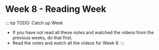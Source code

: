 # Week 8 - Reading Week 


::: tip TODO: Catch up Week

- If you have not read all these notes and watched the videos from the previous weeks, do that first.
- Read the notes and watch all the videos for Week 9.
  :::
